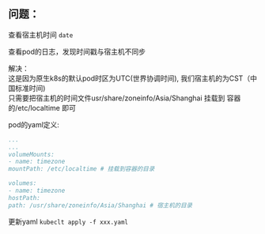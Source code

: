 ## 问题：  
查看宿主机时间 `date`  

查看pod的日志，发现时间戳与宿主机不同步  


解决：  
这是因为原生k8s的默认pod时区为UTC(世界协调时间), 我们宿主机的为CST（中国标准时间)  
只需要把宿主机的时间文件usr/share/zoneinfo/Asia/Shanghai 挂载到 容器的/etc/localtime 即可    

pod的yaml定义:
```yaml
...
...
volumeMounts:
- name: timezone
mountPath: /etc/localtime # 挂载到容器的目录

volumes:
- name: timezone
hostPath:
path: /usr/share/zoneinfo/Asia/Shanghai # 宿主机的目录
```

更新yaml  `kubeclt apply -f xxx.yaml` 
